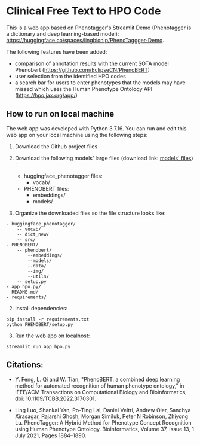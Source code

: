 # Clinical Free Text to HPO Code

This is a web app based on Phenotagger\'s Streamlit Demo (Phenotagger is a dictionary and deep learning-based model): https://huggingface.co/spaces/lingbionlp/PhenoTaggger-Demo.

The following features have been added:
- comparison of annotation results with the current SOTA model Phenobert (https://github.com/EclipseCN/PhenoBERT)
- user selection from the identified HPO codes
- a search bar for users to enter phenotypes that the models may have missed which uses the Human Phenotype Ontology API (https://hpo.jax.org/app/)


## How to run on local machine

The web app was developed with Python 3.7.16. You can run and edit this web app on your local machine using the following steps:

1. Download the Github project files
2. Download the following models' large files (download link: [models' files](https://drive.google.com/drive/folders/11YOvh_INpplIlRWGvL9_3DNlR_WGOmJA?usp=share_link)) :
    - huggingface_phenotagger files:
        - vocab/
    - PHENOBERT files:
        - embeddings/ 
        - models/ 

3. Organize the downloaded files so the file structure looks like:
```shell
- huggingface_phenotagger/
    -- vocab/
    -- dict_new/
    -- src/
- PHENOBERT/
    -- phenobert/
        --embeddings/
        --models/
        --data/
        --img/
        --utils/
    -- setup.py
- app_hpo.py/
- README.md/
- requirements/
```
2. Install dependencies:
```shell
pip install -r requirements.txt
python PHENOBERT/setup.py
```
3. Run the web app on localhost:
```shell
streamlit run app_hpo.py
```

## Citations:

- Y. Feng, L. Qi and W. Tian, "PhenoBERT: a combined deep learning method for automated recognition of human phenotype ontology," in IEEE/ACM Transactions on Computational Biology and Bioinformatics, doi: 10.1109/TCBB.2022.3170301.

- Ling Luo, Shankai Yan, Po-Ting Lai, Daniel Veltri, Andrew Oler, Sandhya Xirasagar, Rajarshi Ghosh, Morgan Similuk, Peter N Robinson, Zhiyong Lu. PhenoTagger: A Hybrid Method for Phenotype Concept Recognition using Human Phenotype Ontology. Bioinformatics, Volume 37, Issue 13, 1 July 2021, Pages 1884–1890.